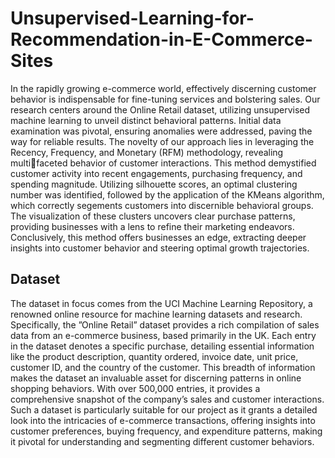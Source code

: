 # Unsupervised-Learning-for-Recommendation-in-E-Commerce-Sites

In the rapidly growing e-commerce world, effectively discerning customer behavior is indispensable for fine-tuning services and bolstering sales. Our research centers around the Online Retail dataset, utilizing unsupervised machine learning to unveil distinct behavioral patterns. Initial data examination was pivotal, ensuring anomalies were addressed, paving the way for reliable
results. The novelty of our approach lies in leveraging the Recency,
Frequency, and Monetary (RFM) methodology, revealing multifaceted behavior of customer interactions. This method demystified
customer activity into recent engagements, purchasing frequency,
and spending magnitude. Utilizing silhouette scores, an optimal
clustering number was identified, followed by the application of
the KMeans algorithm, which correctly segements customers into
discernible behavioral groups. The visualization of these clusters
uncovers clear purchase patterns, providing businesses with a lens
to refine their marketing endeavors. Conclusively, this method
offers businesses an edge, extracting deeper insights into customer
behavior and steering optimal growth trajectories.

## Dataset

The dataset in focus comes from the UCI Machine Learning Repository, a renowned online resource for machine learning datasets and research. Specifically, the ”Online Retail” dataset provides a rich compilation of sales data from an e-commerce business, based primarily in the UK. Each entry in the dataset denotes a specific purchase, detailing essential information like the product description, quantity ordered, invoice date, unit price, customer ID, and the country of the customer. This breadth of information makes the dataset an invaluable asset for discerning patterns in online shopping behaviors. With over 500,000 entries, it provides a comprehensive snapshot of the company’s sales and customer interactions. Such a dataset is particularly suitable for our project as it grants a detailed look into the intricacies of e-commerce transactions, offering insights into customer preferences, buying frequency, and expenditure patterns, making it pivotal for understanding and segmenting different customer behaviors.

